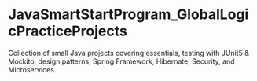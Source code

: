# JavaSmartStartProgram_GlobalLogicPracticeProjects
Collection of small Java projects covering essentials, testing with JUnit5 &amp; Mockito, design patterns, Spring Framework, Hibernate, Security, and Microservices. 
